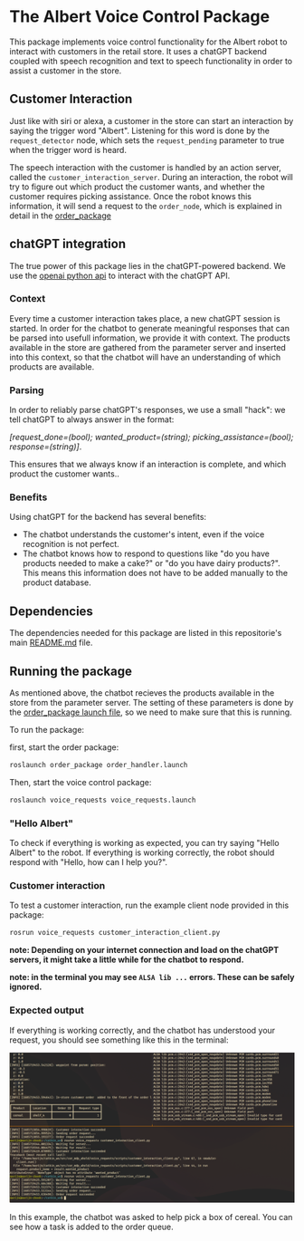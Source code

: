 # The Albert Voice Control Package

This package implements voice control functionality for the Albert robot to interact with customers in the retail store.
It uses a chatGPT backend coupled with speech recognition and text to speech functionality in order to assist a customer in the store.



## Customer Interaction
Just like with siri or alexa, a customer in the store can start an interaction by saying the trigger word "Albert".
Listening for this word is done by the `request_detector` node, which sets the `request_pending` parameter to true when the trigger word is heard.

The speech interaction with the customer is handled by an action server, called the `customer_interaction_server`. 
During an interaction, the robot will try to figure out which product the customer wants, and whether the customer requires picking assistance. Once the robot knows this information, it will send a request to the `order_node`, which is explained in detail in the [order_package](../order_package/README.md) 



## chatGPT integration
The true power of this package lies in the chatGPT-powered backend. We use the [openai python api](https://platform.openai.com/docs/api-reference) to interact with the chatGPT API.

### Context
Every time a customer interaction takes place, a new chatGPT session is started.  In order for the chatbot to generate meaningful responses that can be parsed into usefull information, we provide it with context.
The products available in the store are gathered from the parameter server and inserted into this context, so that the chatbot will have an understanding of which products are available.

### Parsing
In order to reliably parse chatGPT's responses, we use a small "hack": we tell chatGPT to always answer in the format: 

*[request_done=(bool); wanted_product=(string); picking_assistance=(bool); response=(string)]*.  

This ensures that we always know if an interaction is complete, and which product the customer wants..

### Benefits
Using chatGPT for the backend has several benefits:
- The chatbot understands the customer's intent, even if the voice recognition is not perfect.
- The chatbot knows how to respond to questions like "do you have products needed to make a cake?" or "do you have dairy products?". This means this information does not have to be added manually to the product database.




## Dependencies
The dependencies needed for this package are listed in this repositorie's main [README.md](../README.md) file.


## Running the package

As mentioned above, the chatbot recieves the products available in the store from the parameter server.
The setting of these parameters is done by the [order_package launch file](../order_package/launch/order_handler.launch), so we need to make sure that this is running.

To run the package:

first, start the order package:
```bash
roslaunch order_package order_handler.launch
```

Then, start the voice control package:
```bash
roslaunch voice_requests voice_requests.launch
```

### "Hello Albert"

To check if everything is working as expected, you can try saying "Hello Albert" to the robot.
If everything is working correctly, the robot should respond with "Hello, how can I help you?".


### Customer interaction

To test a customer interaction, run the example client node provided in this package:
```bash
rosrun voice_requests customer_interaction_client.py
```

**note: Depending on your internet connection and load on the chatGPT servers, it might take a little while for the chatbot to respond.**

**note: in the terminal you may see `ALSA lib ...` errors.  These can be safely ignored.**


### Expected output

If everything is working correctly, and the chatbot has understood your request, you should see something like this in the terminal:

![in this example the chatbot was asked to help pick a box of cereal](./images/voice_requests_output.png)

In this example, the chatbot was asked to help pick a box of cereal. You can see how a task is added to the order queue.








 

